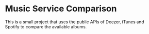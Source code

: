 # Music Service Comparison
This is a small project that uses the public APIs of Deezer, iTunes and Spotify to compare the available albums.

